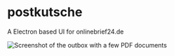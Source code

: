 # postkutsche
A Electron based UI for onlinebrief24.de

![Screenshot of the outbox with a few PDF documents](/docs/screenshost1.png?raw=true "Outbox with a few PDF docucments.")
